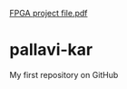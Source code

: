 [FPGA project file.pdf](https://github.com/karpallavi/pallavi-kar/files/8365321/FPGA.project.file.pdf)
# pallavi-kar
My first repository on GitHub
